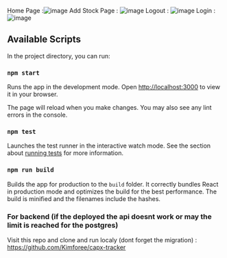 Home Page :![image](https://github.com/user-attachments/assets/b6bf411c-12ca-491f-97cc-cd00fdd3f249)
Add Stock Page : ![image](https://github.com/user-attachments/assets/db62f4b9-5b66-41bf-adee-a5fba356b638)
Logout : ![image](https://github.com/user-attachments/assets/6bed62d7-5fa8-4174-8688-ce8f4ceb87e7)
Login : ![image](https://github.com/user-attachments/assets/cf9803ec-d4fb-418f-903b-f7022d9e5f8f)

## Available Scripts
In the project directory, you can run:

### `npm start`
Runs the app in the development mode. Open [http://localhost:3000](http://localhost:3000) to view it in your browser.

The page will reload when you make changes. You may also see any lint errors in the console.
### `npm test`

Launches the test runner in the interactive watch mode. See the section about [running tests](https://facebook.github.io/create-react-app/docs/running-tests) for more information.
### `npm run build`

Builds the app for production to the `build` folder.
It correctly bundles React in production mode and optimizes the build for the best performance. The build is minified and the filenames include the hashes.

### For backend (if the deployed the api doesnt work or may the limit is reached for the postgres)
Visit this repo and clone and run localy (dont forget the migration) : https://github.com/Kimforee/capx-tracker
